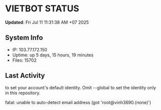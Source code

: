 # VIETBOT STATUS
**Updated**: Fri Jul 11 11:31:38 AM +07 2025

## System Info
- IP: 103.77.172.150
- Uptime: up 5 days, 15 hours, 19 minutes
- Files: 15702

## Last Activity

to set your account's default identity.
Omit --global to set the identity only in this repository.

fatal: unable to auto-detect email address (got 'root@vinh3690.(none)')
